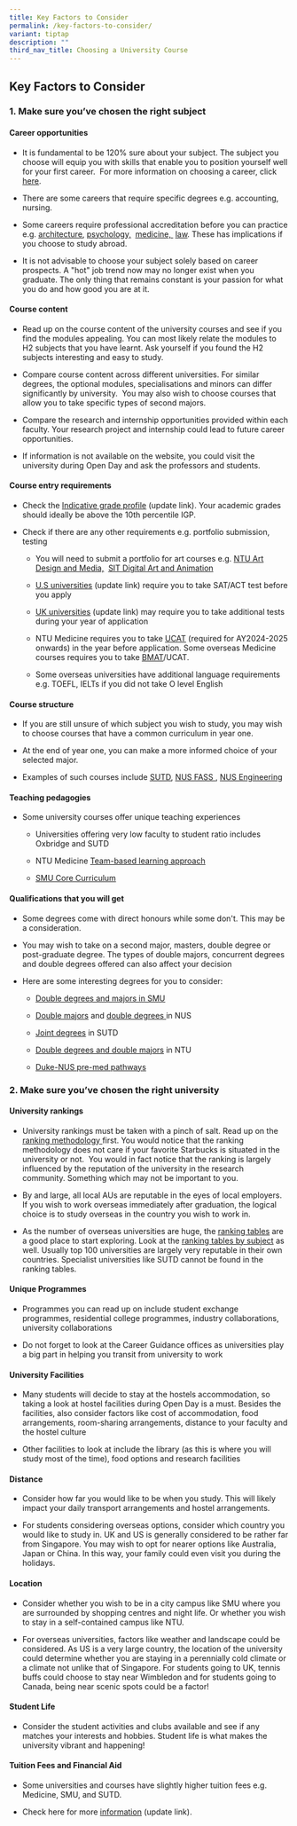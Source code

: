 ```yaml
---
title: Key Factors to Consider
permalink: /key-factors-to-consider/
variant: tiptap
description: ""
third_nav_title: Choosing a University Course
---
```

<h2>Key Factors to Consider</h2>
<h3>1. Make sure you’ve chosen the right subject&nbsp;</h3>
<h4>Career opportunities</h4>
<ul>
<li>
<p>It is fundamental to be 120% sure about your subject. The subject you
choose will equip you with skills that enable you to position yourself
well for your first career. &nbsp;For more information on choosing a career,
click <a href="https://ecg.nanyangjc.moe.edu.sg/career-purpose/" class="wixui-rich-text__text" rel="noopener noreferrer nofollow" target="_self"><u>here</u></a>.</p>
</li>
<li>
<p>There are some careers that require specific degrees e.g. accounting,
nursing.&nbsp;</p>
</li>
<li>
<p>Some careers require professional accreditation before you can practice
e.g. <a href="https://www.boa.gov.sg/faq/" class="wixui-rich-text__text" rel="noreferrer noopener" target="_blank"><u>architecture</u></a>, <a href="https://singaporepsychologicalsociety.org/srp-faqs/" class="wixui-rich-text__text" rel="noreferrer noopener" target="_blank"><u>psychology,</u></a>&nbsp;
<a href="https://www.healthprofessionals.gov.sg/smc/becoming-a-registered-doctor" class="wixui-rich-text__text" rel="noreferrer noopener" target="_blank"><u>medicine,</u>
</a>&nbsp;<a href="https://digitalsenior.sg/how-to-be-a-lawyer-in-singapore-even-if-you-dont-study-here/" class="wixui-rich-text__text" rel="noreferrer noopener" target="_blank"><u>law</u></a>.
These has implications if you choose to study abroad.&nbsp;</p>
</li>
<li>
<p>It is not advisable to choose your subject solely based on career prospects.
A "hot" job trend now may no longer exist when you graduate. The only thing
that remains constant is your passion for what you do and how good you
are at it.</p>
</li>
</ul>
<h4>Course content</h4>
<ul>
<li>
<p>Read up on the course content of the university courses and see if you
find the modules appealing. You can most likely relate the modules to H2
subjects that you have learnt. Ask yourself if you found the H2 subjects
interesting and easy to study.</p>
</li>
<li>
<p>Compare course content across different universities. For similar degrees,
the optional modules, specialisations and minors can differ significantly
by university.&nbsp; You may also wish to choose courses that allow you
to take specific types of second majors.</p>
</li>
<li>
<p>Compare the research and internship opportunities provided within each
faculty. Your research project and internship could lead to future career
opportunities.</p>
</li>
<li>
<p>If information is not available on the website, you could visit the university
during Open Day and ask the professors and students.</p>
</li>
</ul>
<h4>Course entry requirements</h4>
<ul>
<li>
<p>Check the <a href="https://ecg.nanyangjc.moe.edu.sg/how-to-apply/" class="wixui-rich-text__text" rel="noopener noreferrer nofollow" target="_self"><u>Indicative grade profile</u></a> (update
link). Your academic grades should ideally be above the 10th percentile
IGP.</p>
</li>
<li>
<p>Check if there are any other requirements e.g. portfolio submission, testing</p>
<ul>
<li>
<p>You will need to submit a portfolio for art courses e.g.&nbsp;<a href="http://newbfa.adm.ntu.edu.sg/" class="wixui-rich-text__text" rel="noreferrer noopener" target="_blank"><u>NTU Art Design and Media,</u></a>&nbsp;
<a href="https://www.singaporetech.edu.sg/programme-specific-requirements" class="wixui-rich-text__text" rel="noreferrer noopener" target="_blank"><u>SIT Digital Art and Animation</u>
</a>
</p>
</li>
<li>
<p><a href="overseas" class="wixui-rich-text__text" rel="noopener noreferrer nofollow" target="_self"><u>U.S universities</u></a> (update link) require you to
take SAT/ACT test before you apply</p>
</li>
<li>
<p><a href="overseas" class="wixui-rich-text__text" rel="noopener noreferrer nofollow" target="_self"><u>UK universities</u></a> (update link) may require you
to take additional tests during your year of application</p>
</li>
<li>
<p>NTU Medicine requires you to take <a href="https://www.ucat.ac.uk/ucat/" class="wixui-rich-text__text" rel="noreferrer noopener" target="_blank"><u>UCAT</u></a> (required
for AY2024-2025 onwards) in the year before application. Some overseas
Medicine courses requires you to take <a href="https://www.ntu.edu.sg/medicine/education/bachelor-of-medicine-and-bachelor-of-surgery-(mbbs)/entry-requirements" class="wixui-rich-text__text" rel="noreferrer noopener" target="_blank"><u>BMAT</u></a>/UCAT.</p>
</li>
<li>
<p>Some overseas universities have additional language requirements e.g.
TOEFL, IELTs if you did not take O level English</p>
</li>
</ul>
</li>
</ul>
<h4>Course structure</h4>
<ul>
<li>
<p>If you are still unsure of which subject you wish to study, you may wish
to choose courses that have a common curriculum in year one.</p>
</li>
<li>
<p>At the end of year one, you can make a more informed choice of your selected
major.&nbsp;</p>
</li>
<li>
<p>Examples of such courses include&nbsp;<a href="https://www.sutd.edu.sg/Education/Unique-Academic-Structure/undergraduate-curriculum" class="wixui-rich-text__text" rel="noreferrer noopener" target="_blank"><u>SUTD</u></a>,
<a href="https://fass.nus.edu.sg/discover/" class="wixui-rich-text__text" rel="noreferrer noopener" target="_blank"><u>NUS FASS</u>
</a>, <a href="https://cde.nus.edu.sg/undergraduate/programmes/" class="wixui-rich-text__text" rel="noreferrer noopener" target="_blank"><u>NUS Engineering</u></a>
</p>
</li>
</ul>
<h4>Teaching pedagogies</h4>
<ul>
<li>
<p>Some university courses offer unique teaching experiences</p>
<ul>
<li>
<p>Universities offering very low faculty to student ratio includes Oxbridge
and SUTD</p>
</li>
<li>
<p>NTU Medicine <a href="https://www.ntu.edu.sg/medicine/education/bachelor-of-medicine-and-bachelor-of-surgery-(mbbs)/our-pedagogy" class="wixui-rich-text__text" rel="noreferrer noopener" target="_blank"><u>Team-based learning approach</u></a>
</p>
</li>
<li>
<p><a href="https://www.smu.edu.sg/programmes/core-curriculum/the-curriculum/course-structure" class="wixui-rich-text__text" rel="noreferrer noopener" target="_blank"><u>SMU Core Curriculum</u></a>
</p>
</li>
</ul>
</li>
</ul>
<h4>Qualifications that you will get</h4>
<ul>
<li>
<p>Some degrees come with direct honours while some don't. This may be a
consideration.</p>
</li>
<li>
<p>You may wish to take on a second major, masters, double degree or post-graduate
degree. The types of double majors, concurrent degrees and double degrees
offered can also affect your decision​</p>
</li>
<li>
<p>Here are some interesting degrees for you to consider:</p>
<ul>
<li>
<p><a href="https://admissions.smu.edu.sg/flexible-curriculum" class="wixui-rich-text__text" rel="noreferrer noopener" target="_blank"><u>Double degrees and majors in SMU</u></a>
</p>
</li>
<li>
<p><a href="https://www.nus.edu.sg/registrar/academic-information-policies/undergraduate-students/special-programmes/double-major-programmes" class="wixui-rich-text__text" rel="noreferrer noopener" target="_blank"><u>Double majors</u></a> and
<a href="https://cde.nus.edu.sg/undergraduate/programmes/" class="wixui-rich-text__text" rel="noreferrer noopener" target="_blank"><u>double degrees</u>
</a>in NUS</p>
</li>
<li>
<p><a href="https://www.sutd.edu.sg/Admissions/Undergraduate/Programmes/Special-Programmes" class="wixui-rich-text__text" rel="noreferrer noopener" target="_blank"><u>Joint degrees</u></a> in
SUTD</p>
</li>
<li>
<p><a href="https://www.ntu.edu.sg/admissions/undergraduate-programmes?listingKeyword=&amp;disciplines=all&amp;programmelevels=double-major%7Cdouble-degree&amp;programmetypes=all&amp;page=1" class="wixui-rich-text__text" rel="noreferrer noopener" target="_blank"><u>Double degrees and double majors</u></a> in
NTU</p>
</li>
<li>
<p><a href="https://www.duke-nus.edu.sg/admissions/pre-md-pathways" class="wixui-rich-text__text" rel="noreferrer noopener" target="_blank"><u>Duke-NUS pre-med pathways</u></a>​</p>
</li>
</ul>
</li>
</ul>
<h3>2. Make sure you’ve chosen the right university</h3>
<h4>University rankings</h4>
<ul>
<li>
<p>University rankings must be taken with a pinch of salt. Read up on the
<a href="https://www.topuniversities.com/qs-world-university-rankings/methodology" class="wixui-rich-text__text" rel="noreferrer noopener" target="_blank"><u>ranking methodology</u>
</a>first. You would notice that the ranking methodology does not care if
your favorite Starbucks is situated in the university or not.&nbsp; You
would in fact notice that the ranking is largely influenced by the reputation
of the university in the research community. Something which may not be
important to you.</p>
</li>
<li>
<p>By and large, all local AUs are reputable in the eyes of local employers.
If you wish to work overseas immediately after graduation, the logical
choice is to study overseas in the country you wish to work in.&nbsp;</p>
</li>
<li>
<p>As the number of overseas universities are huge, the <a href="https://www.topuniversities.com/qs-world-university-rankings" class="wixui-rich-text__text" rel="noreferrer noopener" target="_blank"><u>ranking tables</u></a> are
a good place to start exploring. Look at the <a href="https://www.topuniversities.com/subject-rankings" class="wixui-rich-text__text" rel="noreferrer noopener" target="_blank"><u>ranking tables by subject</u></a> as
well. Usually top 100 universities are largely very reputable in their
own countries. Specialist universities like SUTD cannot be found in the
ranking tables.</p>
</li>
</ul>
<h4>Unique Programmes</h4>
<ul>
<li>
<p>Programmes you can read up on include student exchange programmes, residential
college programmes, industry collaborations, university collaborations</p>
</li>
<li>
<p>Do not forget to look at the Career Guidance offices as universities play
a big part in helping you transit from university to work</p>
</li>
</ul>
<h4>University Facilities</h4>
<ul>
<li>
<p>Many students will decide to stay at the hostels accommodation, so taking
a look at hostel facilities during Open Day is a must. Besides the facilities,
also consider factors like cost of accommodation, food arrangements, room-sharing
arrangements, distance to your faculty and the hostel culture&nbsp;</p>
</li>
<li>
<p>Other facilities to look at include the library (as this is where you
will study most of the time), food options and research facilities</p>
</li>
</ul>
<h4>Distance</h4>
<ul>
<li>
<p>Consider how far you would like to be when you study. This will likely
impact your daily transport arrangements and hostel arrangements.</p>
</li>
<li>
<p>For students considering overseas options, consider which country you
would like to study in. UK and US is generally considered to be rather
far from Singapore. You may wish to opt for nearer options like Australia,
Japan or China. In this way, your family could even visit you during the
holidays.</p>
</li>
</ul>
<h4>Location</h4>
<ul>
<li>
<p>Consider whether you wish to be in a city campus like SMU where you are
surrounded by shopping centres and night life. Or whether you wish to stay
in a self-contained campus like NTU.&nbsp;</p>
</li>
<li>
<p>For overseas universities, factors like weather and landscape could be
considered. As US is a very large country, the location of the university
could determine whether you are staying in a perennially cold climate or
a climate not unlike that of Singapore. For students going to UK, tennis
buffs could choose to stay near Wimbledon and for students going to Canada,
being near scenic spots could be a factor!</p>
</li>
</ul>
<h4>Student Life</h4>
<ul>
<li>
<p>Consider the student activities and clubs available and see if any matches
your interests and hobbies. Student life is what makes the university vibrant
and happening!</p>
</li>
</ul>
<h4>Tuition Fees and Financial Aid</h4>
<ul>
<li>
<p>Some universities and courses have slightly higher tuition fees e.g. Medicine,
SMU, and SUTD.&nbsp;</p>
</li>
<li>
<p>Check here for more <a href="scholarships" class="wixui-rich-text__text" rel="noopener noreferrer nofollow" target="_self"><u>information</u></a> (update
link).</p>
</li>
</ul>
<p>​</p>
<p></p>